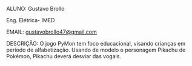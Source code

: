ALUNO: Gustavo Brollo

Eng. Elétrica- IMED

EMAIL: gustavobrollo47@gmail.com

DESCRIÇÃO:
O jogo PyMon tem foco educacional, visando crianças em período de alfabetização. Usando de modelo o personagem Pikachu de Pokémon, Pikachu deverá desviar das vogais.
